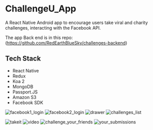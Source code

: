 # ChallengeU_App

A React Native Android app to encourage users take viral and charity challenges, interacting with the Facebook API.

The app Back end is in this repo: (https://github.com/RedEarthBlueSky/challenges-backend)

## Tech Stack
* React Native
* Redux
* Koa 2
* MongoDB
* Passport.JS
* Amazon S3
* Facebook SDK


![facebook1_login](https://cloud.githubusercontent.com/assets/21932552/21095582/6c11a82a-c05c-11e6-8340-0ee486b9c98b.png)
![facebook2_login](https://cloud.githubusercontent.com/assets/21932552/21095583/6c212886-c05c-11e6-9269-a8e5384f33a0.png)
![drawer](https://cloud.githubusercontent.com/assets/21932552/21095581/6c106136-c05c-11e6-86ec-822707f2df2a.png)
![challenges_list](https://cloud.githubusercontent.com/assets/21932552/21095579/6bf6f26e-c05c-11e6-9388-fdf8efe1f175.png)


![takeit](https://cloud.githubusercontent.com/assets/21932552/21095586/6c291f14-c05c-11e6-8741-9027553a7cfb.png)
![video](https://cloud.githubusercontent.com/assets/21932552/21095951/08c375d0-c05e-11e6-9667-8f757bb8e8e8.png)
![challenge_your_friends](https://cloud.githubusercontent.com/assets/21932552/21095949/075acd4c-c05e-11e6-8067-d5661d3facb7.png)
![your_submissions](https://cloud.githubusercontent.com/assets/21932552/21095584/6c228956-c05c-11e6-8649-8a512f6ab8dc.png)
